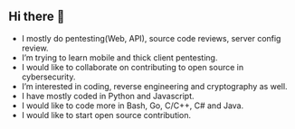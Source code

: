 ## Hi there 👋

- I mostly do pentesting(Web, API), source code reviews, server config review.
- I’m trying to learn mobile and thick client pentesting.
- I would like to collaborate on contributing to open source in cybersecurity.
- I’m interested in coding, reverse engineering and cryptography as well.
- I have mostly coded in Python and Javascript.
- I would like to code more in Bash, Go, C/C++, C# and Java.
- I would like to start open source contribution.
